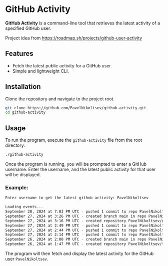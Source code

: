 # GitHub Activity

**GitHub Activity** is a command-line tool that retrieves the latest activity of a specified GitHub user.

Project idea from <https://roadmap.sh/projects/github-user-activity>

## Features

- Fetch the latest public activity for a GitHub user.
- Simple and lightweight CLI.

## Installation

Clone the repository and navigate to the project root.

```bash
git clone https://github.com/PavelNikoltsev/github-activity.git
cd github-activity
```

## Usage

To run the program, execute the `github-activity` file from the root directory:

```bash
./github-activity
```

Once the program is running, you will be prompted to enter a GitHub username. Enter the username, and the latest public activity for that user will be displayed.

### Example:

```bash
Enter username to get the latest github activity: PavelNikoltsev
```

```bash
Loading events...
September 28, 2024 at 7:03 PM UTC - pushed 1 commit to repo PavelNikoltsev/github-activity
September 27, 2024 at 3:26 PM UTC - created branch main in repo PavelNikoltsev/github-activity
September 27, 2024 at 3:16 PM UTC - created repository PavelNikoltsev/github-activity
September 27, 2024 at 2:49 PM UTC - pushed 1 commit to repo PavelNikoltsev/tasker
September 27, 2024 at 2:44 PM UTC - pushed 1 commit to repo PavelNikoltsev/tasker
September 27, 2024 at 2:14 PM UTC - pushed 1 commit to repo PavelNikoltsev/tasker
September 26, 2024 at 2:00 PM UTC - created branch main in repo PavelNikoltsev/task-tracker
September 26, 2024 at 1:47 PM UTC - created repository PavelNikoltsev/task-tracker
```

The program will then fetch and display the latest activity for the GitHub user `PavelNikoltsev`.
